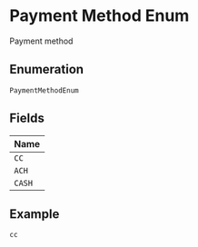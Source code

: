 
# Payment Method Enum

Payment method

## Enumeration

`PaymentMethodEnum`

## Fields

| Name |
|  --- |
| `CC` |
| `ACH` |
| `CASH` |

## Example

```
cc
```


